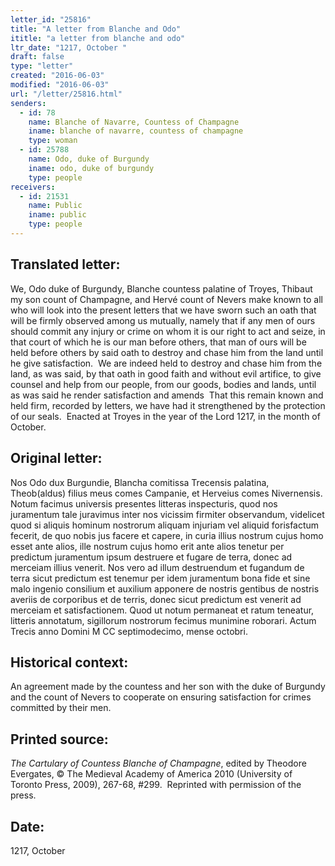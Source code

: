 ```yaml
---
letter_id: "25816"
title: "A letter from Blanche and Odo"
ititle: "a letter from blanche and odo"
ltr_date: "1217, October "
draft: false
type: "letter"
created: "2016-06-03"
modified: "2016-06-03"
url: "/letter/25816.html"
senders:
  - id: 78
    name: Blanche of Navarre, Countess of Champagne
    iname: blanche of navarre, countess of champagne
    type: woman
  - id: 25788
    name: Odo, duke of Burgundy
    iname: odo, duke of burgundy
    type: people
receivers:
  - id: 21531
    name: Public
    iname: public
    type: people
---
```

<h2> Translated letter:</h2><p>We, Odo duke of Burgundy, Blanche countess palatine of Troyes, Thibaut my son count of Champagne, and Hervé count of Nevers make known to all who will look into the present letters that we have sworn such an oath that will be firmly observed among us mutually, namely that if any men of ours should commit any injury or crime on whom it is our right to act and seize, in that court of which he is our man before others, that man of ours will be held before others by said oath to destroy and chase him from the land until he give satisfaction.&nbsp; We are indeed held to destroy and chase him from the land, as was said, by that oath in good faith and without evil artifice, to give counsel and help from our people, from our goods, bodies and lands, until as was said he render satisfaction and amends&nbsp; That this remain known and held firm, recorded by letters, we have had it strengthened by the protection of our seals.&nbsp; Enacted at Troyes in the year of the Lord 1217, in the month of October.&nbsp;&nbsp;</p><h2 class="mt-4"> Original letter:</h2><p>Nos Odo dux Burgundie, Blancha comitissa Trecensis palatina, Theob(aldus) filius meus comes Campanie, et Herveius comes Nivernensis. Notum facimus universis presentes litteras inspecturis, quod nos juramentum tale juravimus inter nos vicissim firmiter observandum, videlicet quod si aliquis hominum nostrorum aliquam injuriam vel aliquid forisfactum fecerit, de quo nobis jus facere et capere, in curia illius nostrum cujus homo esset ante alios, ille nos­trum cujus homo erit ante alios tenetur per predictum juramentum ipsum destruere et fugare de terra, donec ad merceiam illius venerit. Nos vero ad illum destruendum et fugandum de terra sicut predictum est tenemur per idem jura­mentum bona fide et sine malo ingenio consilium et auxilium apponere de nostris gentibus de nostris averiis de corporibus et de terris, donec sicut predic­tum est venerit ad merceiam et satisfactionem. Quod ut notum permaneat et ratum teneatur, litteris annotatum, sigillorum nostrorum fecimus munimine roborari. Actum Trecis anno Domini M CC septimodecimo, mense octobri.</p><h2 class="mt-4"> Historical context:</h2><p>An agreement made by the countess and her son with the duke of Burgundy and the count of Nevers to cooperate on ensuring satisfaction for crimes committed by their men.</p><h2 class="mt-4"> Printed source:</h2><p><i>The Cartulary of Countess Blanche of Champagne</i>, edited by Theodore Evergates, © The Medieval Academy of America 2010 (University of Toronto Press, 2009), 267-68, #299.&nbsp; Reprinted with permission of the press.</p><h2 class="mt-4"> Date:</h2>1217, October 
